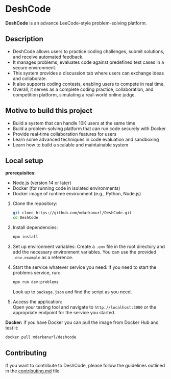 # DeshCode

**DeshCode** is an advance LeeCode-style problem-solving platform.

## Description

- DeshCode allows users to practice coding challenges, submit solutions, and receive automated feedback.
- It manages problems, evaluates code against predefined test cases in a secure environment.
- This system provides a discussion tab where users can exchange ideas and collaborate.
- It also supports coding contests, enabling users to compete in real time.
- Overall, it serves as a complete coding practice, collaboration, and competition platform, simulating a real-world online judge.

## Motive to build this project
- Build a system that can handle 10K users at the same time
- Build a problem-solving platform that can run code securely with Docker
- Provide real-time collaboration features for users
- Learn some advanced techniques in code evaluation and sandboxing
- Learn how to build a scalable and maintainable system

## Local setup

**prerequisites:**
- Node.js (version 14 or later)
- Docker (for running code in isolated environments)
- Docker image of runtime environment (e.g., Python, Node.js)

1. Clone the repository:
   ```bash
   git clone https://github.com/mdarkanurl/DeshCode.git
   cd DeshCode
   ```

2. Install dependencies:
   ```bash
   npm install
   ```

3. Set up environment variables:
   Create a `.env` file in the root directory and add the necessary environment variables. You can use the provided `.env.example` as a reference.

4. Start the service whatever service you need:
    If you need to start the problems service, run:
   ```bash
   npm run dev:problems
   ```
   Look up to `package.json` and find the script as you need.

5. Access the application: <br>
   Open your testing tool and navigate to `http://localhost:3000` or the appropriate endpoint for the service you started.

**Docker:** if you have Docker you can pull the image from Docker Hub and test it:
```bash
docker pull mdarkanurl/deshcode
```

## Contributing

If you want to contribute to DeshCode, please follow the guidelines outlined in the [contributing.md](contribute.md) file.